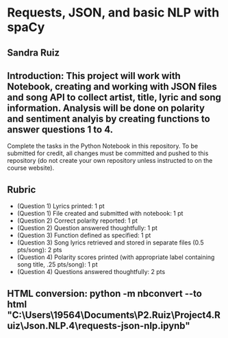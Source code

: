 # Requests, JSON, and basic NLP with spaCy

## Sandra Ruiz
## Introduction: This project will work with Notebook, creating and working with JSON files and song API to collect artist, title, lyric and song information. Analysis will be done on polarity and sentiment analyis by creating functions to answer questions 1 to 4.

Complete the tasks in the Python Notebook in this repository.
To be submitted for credit, all changes must be committed and pushed to this repository (do not create your own repository unless instructed to on the course website).

## Rubric

* (Question 1) Lyrics printed: 1 pt
* (Question 1) File created and submitted with notebook: 1 pt
* (Question 2) Correct polarity reported: 1 pt
* (Question 2) Question answered thoughtfully: 1 pt
* (Question 3) Function defined as specified: 1 pt
* (Question 3) Song lyrics retrieved and stored in separate files (0.5 pts/song): 2 pts
* (Question 4) Polarity scores printed (with appropriate label containing song title, .25 pts/song): 1 pt
* (Question 4) Questions answered thoughtfully: 2 pts

## HTML conversion: python -m nbconvert --to html "C:\Users\19564\Documents\P2.Ruiz\Project4.Ruiz\Json.NLP.4\requests-json-nlp.ipynb"